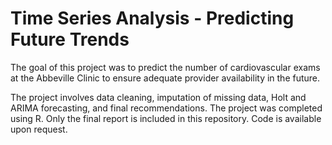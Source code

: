 # Time Series Analysis - Predicting Future Trends

The goal of this project was to predict the number of cardiovascular exams at the Abbeville Clinic to ensure adequate provider availability in the future.

The project involves data cleaning, imputation of missing data, Holt and ARIMA forecasting, and final recommendations. The project was completed using R. Only the final report is included in this repository. Code is available upon request.